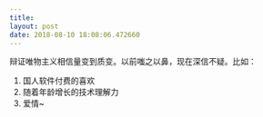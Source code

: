 ```yaml
---
title: 
layout: post
date: 2018-08-10 18:08:06.472660
---
```


辩证唯物主义相信量变到质变。以前嗤之以鼻，现在深信不疑。比如：
1. 国人软件付费的喜欢
2. 随着年龄增长的技术理解力
3. 爱情~
